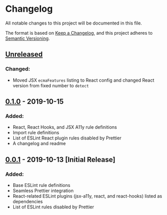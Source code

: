 # Changelog

All notable changes to this project will be documented in this file.

The format is based on [Keep a Changelog](https://keepachangelog.com/en/1.0.0/), and this project adheres to [Semantic Versioning](https://semver.org/spec/v2.0.0.html).

## [Unreleased](https://github.com/crypto-papers/eslint-config/compare/0.1.0...HEAD)

### Changed:

- Moved JSX `ecmaFeatures` listing to React config and changed React version from fixed number to `detect`

## [0.1.0](https://github.com/crypto-papers/eslint-config/compare/0.0.1...0.1.0) - 2019-10-15

### Added:

- React, React Hooks, and JSX A11y rule definitions
- Import rule definitions
- List of ESLint React plugin rules disabled by Prettier
- A changelog and readme

## [0.0.1](https://github.com/crypto-papers/eslint-config/releases/tag/0.0.1) - 2019-10-13 [Initial Release]

### Added:

- Base ESLint rule definitions
- Seamless Prettier integration
- React-related ESLint plugins (jsx-a11y, react, and react-hooks) listed as dependencies
- List of ESLint rules disabled by Prettier
